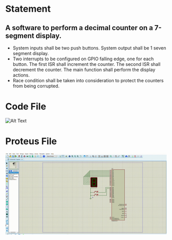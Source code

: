 # Statement 
## A software to perform a decimal counter on a 7-segment display.
* System inputs shall be two push buttons. System output shall be 1 seven segment display.
* Two interrupts to be configured on GPIO falling edge, one for each button. The first ISR shall increment the counter. The second ISR shall decrement the counter. The main function shall perform the display actions.
* Race condition shall be taken into consideration to protect the counters from being corrupted.
# Code File 

![Alt Text](./code.gif)

# Proteus File

![Alt Text](./proteus.gif)
